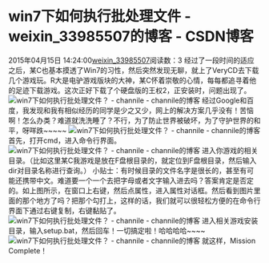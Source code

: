 # win7下如何执行批处理文件 - weixin_33985507的博客 - CSDN博客
2015年04月15日 14:24:00[weixin_33985507](https://me.csdn.net/weixin_33985507)阅读数：3
经过了一段时间的适应之后，某C也基本摸透了Win7的习性，然后突然发现无聊，就上了VeryCD去下载几个游戏玩。R大是电驴游戏版块的大神，某C怀着崇敬的心情，每每都追寻着他的足迹下载游戏。这次正好下载了个硬盘版的王权2，正安装时，问题出现了。
![win7下如何执行批处理文件？ - channile - channile的博客](http://i392.photobucket.com/albums/pp4/channile/001-26.png)
经过Google和百度，我发现和我有相似经历的同学是少之又少，网上的解决方案几乎没有！苦恼啊！怎么办类？难道就洗洗睡了？不行，为了防止世界被破坏，为了守护世界的和平，呀咩跌~~~~~
![win7下如何执行批处理文件？ - channile - channile的博客](http://i392.photobucket.com/albums/pp4/channile/002-25.png)
首先，打开cmd，进入命令行界面。
![win7下如何执行批处理文件？ - channile - channile的博客](http://i392.photobucket.com/albums/pp4/channile/003-22.png)
进入你游戏的相关目录。（比如这里某C我游戏是放在F盘根目录的，就定位到F盘根目录，然后输入dir对目录名称进行查询。）
小贴士：有时候目录的文件名字是很长的，甚至有可能还携带中文。难道要一个一个去把字母或者文字输入进去吗？答案肯定是否定的。如上图所示，在窗口上右键，然后点属性，进入属性对话框。然后看到图片里面的那个地方了吗？把那个勾打上，这样的话，我们就可以很轻松方便的在命令行界面下通过右键复制，右键黏贴了。
![win7下如何执行批处理文件？ - channile - channile的博客](http://i392.photobucket.com/albums/pp4/channile/004-18.png)
进入相关游戏安装目录，输入setup.bat，然后回车！一切搞定啦！哈哈哈哈~~~~
![win7下如何执行批处理文件？ - channile - channile的博客](http://i392.photobucket.com/albums/pp4/channile/005-17.png)
就这样，Mission Complete！
